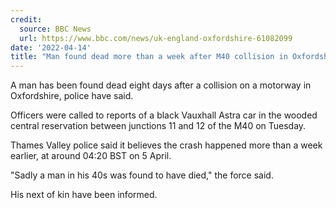 ```yaml
---
credit:
  source: BBC News 
  url: https://www.bbc.com/news/uk-england-oxfordshire-61082099
date: '2022-04-14'
title: "Man found dead more than a week after M40 collision in Oxfordshire"
---
```

A man has been found dead eight days after a collision on a motorway in Oxfordshire, police have said.

Officers were called to reports of a black Vauxhall Astra car in the wooded central reservation between junctions 11 and 12 of the M40 on Tuesday.

Thames Valley police said it believes the crash happened more than a week earlier, at around 04:20 BST on 5 April.

"Sadly a man in his 40s was found to have died," the force said.

His next of kin have been informed.
